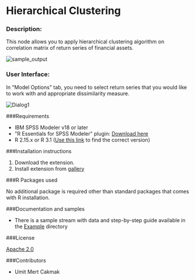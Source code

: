 # Hierarchical Clustering
### Description:

This node allows you to apply hierarchical clustering algorithm on correlation matrix of  return series of financial assets.

![sample_output](https://github.com/Umit-Mert/Hierarchical_Clustering/blob/master/Screenshot/OutputExample.png)


  
### User Interface:
  
In "Model Options" tab, you need to select return series that you would like to work with and appropriate dissimilarity measure.

![Dialog1](https://github.com/Umit-Mert/Hierarchical_Clustering/blob/master/Screenshot/Dialog1.png)



###Requirements

- IBM SPSS Modeler v18 or later
- "R Essentials for SPSS Modeler" plugin: [Download here][8]
- R 2.15.x or R 3.1 ([Use this link][8] to find the correct version)


###Installation instructions

  1. Download the extension.
  2. Install extension from [gallery][8]


###R Packages used

  No additional package is required other than standard packages that comes with R installation.


###Documentation and samples

- There is a sample stream with data and step-by-step guide available in the [Example](https://github.com/Umit-Mert/Hierarchical_Clustering/tree/master/Example) directory

###License

  
  [Apache 2.0][1]


###Contributors

  
  - Umit Mert Cakmak


[1]: http://www.apache.org/licenses/LICENSE-2.0.html
[4]: https://cran.r-project.org/web/packages/wordcloud/
[5]: https://cran.r-project.org/web/packages/tm/
[6]: https://cran.r-project.org/web/packages/rvest/
[7]: https://cran.r-project.org/web/packages/RColorBrewer/
[8]: https://developer.ibm.com/predictiveanalytics/downloads/